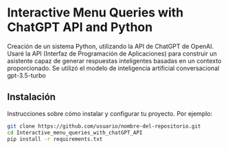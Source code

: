 # Interactive Menu Queries with ChatGPT API and Python

Creación de un sistema Python, utilizando la API  de ChatGPT de OpenAI. Usaré la API (Interfaz de Programación de Aplicaciones) para construir un asistente capaz de generar respuestas inteligentes basadas en un contexto proporcionado.
Se utilizó el modelo de inteligencia artificial conversacional gpt-3.5-turbo 


## Instalación

Instrucciones sobre cómo instalar y configurar tu proyecto. Por ejemplo:

```bash
git clone https://github.com/usuario/nombre-del-repositorio.git
cd Interactive_menu_queries_with_chatGPT_API
pip install -r requirements.txt